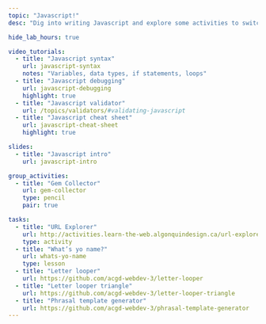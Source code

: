```yaml
---
topic: "Javascript!"
desc: "Dig into writing Javascript and explore some activities to switch your brain’s thinking to computer mode."

hide_lab_hours: true

video_tutorials:
  - title: "Javascript syntax"
    url: javascript-syntax
    notes: "Variables, data types, if statements, loops"
  - title: "Javascript debugging"
    url: javascript-debugging
    highlight: true
  - title: "Javascript validator"
    url: /topics/validators/#validating-javascript
  - title: "Javascript cheat sheet"
    url: javascript-cheat-sheet
    highlight: true

slides:
  - title: "Javascript intro"
    url: javascript-intro

group_activities:
  - title: "Gem Collector"
    url: gem-collector
    type: pencil
    pair: true

tasks:
  - title: "URL Explorer"
    url: http://activities.learn-the-web.algonquindesign.ca/url-explorer/
    type: activity
  - title: "What’s yo name?"
    url: whats-yo-name
    type: lesson
  - title: "Letter looper"
    url: https://github.com/acgd-webdev-3/letter-looper
  - title: "Letter looper triangle"
    url: https://github.com/acgd-webdev-3/letter-looper-triangle
  - title: "Phrasal template generator"
    url: https://github.com/acgd-webdev-3/phrasal-template-generator
---
```

